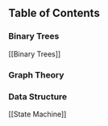 


## Table of Contents 

### Binary Trees 
[[Binary Trees]]

### Graph Theory


### Data Structure 
[[State Machine]]


